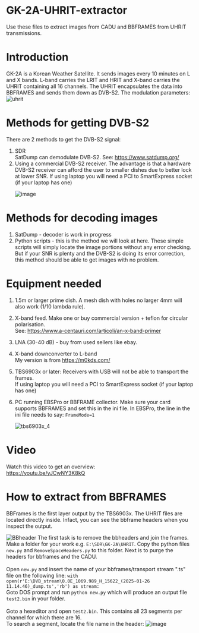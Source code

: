 # GK-2A-UHRIT-extractor
Use these files to extract images from CADU and BBFRAMES from UHRIT transmissions.
# Introduction
GK-2A is a Korean Weather Satellite. It sends images every 10 minutes on L and X bands. L-band carries the LRIT and HRIT and X-band carries the UHRIT containing all 16 channels. The UHRIT encapsulates the data into BBFRAMES and sends them down as DVB-S2. The modulation parameters:<br>
![uhrit](https://github.com/user-attachments/assets/7c35c882-6073-4152-954f-cb345af9dbba)

# Methods for getting DVB-S2
There are 2 methods to get the DVB-S2 signal:
1. SDR<br>
   SatDump can demodulate DVB-S2. See: https://www.satdump.org/
2. Using a commercial DVB-S2 receiver. The advantage is that a hardware DVB-S2 receiver can afford the user to smaller dishes due to better lock at lower SNR. If using laptop you will need a PCI to SmartExpress socket (if your laptop has one)<p>
   ![image](https://github.com/user-attachments/assets/92f19a46-60df-4a15-94b2-1e21b97f5998)
# Methods for decoding images
1. SatDump - decoder is work in progress
2. Python scripts - this is the method we will look at here. These simple scripts will simply locate the image portions without any error checking. But if your SNR is plenty and the DVB-S2 is doing its error correction, this method should be able to get images with no problem.
# Equipment needed
1. 1.5m or larger prime dish. A mesh dish with holes no larger 4mm will also work (1/10 lambda rule).
2. X-band feed. Make one or buy commercial version + teflon for circular polarisation.<br>
   See: https://www.a-centauri.com/articoli/an-x-band-primer
4. LNA (30-40 dB) - buy from used sellers like ebay.
5. X-band downconverter to L-band<br>
   My version is from https://m0kds.com/
7. TBS6903x or later: Receivers with USB will not be able to transport the frames.<br>
   If using laptop you will need a PCI to SmartExpress socket (if your laptop has one)
   

9. PC running EBSPro or BBFRAME collector. Make sure your card supports BBFRAMES and set this in the ini file. In EBSPro, the line in the ini file needs to say:
   `FrameMode=1`<p>
    ![tbs6903x_4](https://github.com/user-attachments/assets/52d2771d-7deb-4aa5-94a5-ce1048592547)

# Video
Watch this video to get an overview:<br>
https://youtu.be/yJCwNY3K8kQ
# How to extract from BBFRAMES
BBFrames is the first layer output by the TBS6903x. The UHRIT files are located directly inside. Infact, you can see the bbframe headers when you inspect the output.<p>
![BBheader](https://github.com/user-attachments/assets/115ec0f4-57ef-48aa-ad3f-1d8759176d04)
The first task is to remove the bbheaders and join the frames. Make a folder for your work e.g. `E:\SDR\GK-2A\UHRIT`. Copy the python files `new.py` and `RemoveSpaceHeaders.py` to this folder. Next is to purge the headers for bbframes and the CADU.
<br><br>Open `new.py` and insert the name of your bbframes/transport stream ".ts" file on the following line: `with open(r'E:\DVB_stream\0.0E_1069.989_H_15622_(2025-01-26 11.14.46)_dump.ts','rb') as stream:`
<br>Goto DOS prompt and run `python new.py` which will produce an output file `test2.bin` in your folder.    
<br>
Goto a hexeditor and open `test2.bin`. This contains all 23 segments per channel for which there are 16.<br>
To search a segment, locate the file name in the header:
![image](https://github.com/user-attachments/assets/c651f79d-f3b0-451f-a476-9a2fe4ba8312)

